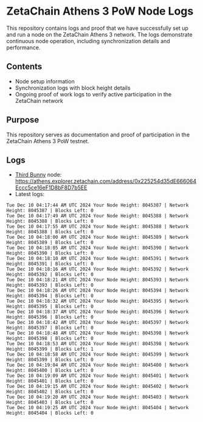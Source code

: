 # ZetaChain Athens 3 PoW Node Logs
This repository contains logs and proof that we have successfully set up and run a node on the ZetaChain Athens 3 network. The logs demonstrate continuous node operation, including synchronization details and performance.

## Contents
- Node setup information
- Synchronization logs with block height details
- Ongoing proof of work logs to verify active participation in the ZetaChain network

## Purpose
This repository serves as documentation and proof of participation in the ZetaChain Athens 3 PoW testnet.

## Logs

- [Third Bunny](https://thirdbunny.xyz/) node: https://athens.explorer.zetachain.com/address/0x225254d35dE666064Eccc5ce16eF1D8bF8D7b5EE
- Latest logs:
```
Tue Dec 10 04:17:44 AM UTC 2024 Your Node Height: 8045387 | Network Height: 8045387 | Blocks Left: 0
Tue Dec 10 04:17:49 AM UTC 2024 Your Node Height: 8045388 | Network Height: 8045388 | Blocks Left: 0
Tue Dec 10 04:17:55 AM UTC 2024 Your Node Height: 8045388 | Network Height: 8045388 | Blocks Left: 0
Tue Dec 10 04:18:00 AM UTC 2024 Your Node Height: 8045389 | Network Height: 8045389 | Blocks Left: 0
Tue Dec 10 04:18:05 AM UTC 2024 Your Node Height: 8045390 | Network Height: 8045390 | Blocks Left: 0
Tue Dec 10 04:18:10 AM UTC 2024 Your Node Height: 8045391 | Network Height: 8045391 | Blocks Left: 0
Tue Dec 10 04:18:16 AM UTC 2024 Your Node Height: 8045392 | Network Height: 8045392 | Blocks Left: 0
Tue Dec 10 04:18:21 AM UTC 2024 Your Node Height: 8045393 | Network Height: 8045393 | Blocks Left: 0
Tue Dec 10 04:18:26 AM UTC 2024 Your Node Height: 8045394 | Network Height: 8045394 | Blocks Left: 0
Tue Dec 10 04:18:32 AM UTC 2024 Your Node Height: 8045395 | Network Height: 8045395 | Blocks Left: 0
Tue Dec 10 04:18:37 AM UTC 2024 Your Node Height: 8045396 | Network Height: 8045396 | Blocks Left: 0
Tue Dec 10 04:18:42 AM UTC 2024 Your Node Height: 8045397 | Network Height: 8045397 | Blocks Left: 0
Tue Dec 10 04:18:48 AM UTC 2024 Your Node Height: 8045398 | Network Height: 8045398 | Blocks Left: 0
Tue Dec 10 04:18:53 AM UTC 2024 Your Node Height: 8045398 | Network Height: 8045399 | Blocks Left: 1
Tue Dec 10 04:18:58 AM UTC 2024 Your Node Height: 8045399 | Network Height: 8045399 | Blocks Left: 0
Tue Dec 10 04:19:04 AM UTC 2024 Your Node Height: 8045400 | Network Height: 8045400 | Blocks Left: 0
Tue Dec 10 04:19:09 AM UTC 2024 Your Node Height: 8045401 | Network Height: 8045401 | Blocks Left: 0
Tue Dec 10 04:19:15 AM UTC 2024 Your Node Height: 8045402 | Network Height: 8045402 | Blocks Left: 0
Tue Dec 10 04:19:20 AM UTC 2024 Your Node Height: 8045403 | Network Height: 8045403 | Blocks Left: 0
Tue Dec 10 04:19:25 AM UTC 2024 Your Node Height: 8045404 | Network Height: 8045404 | Blocks Left: 0
```
